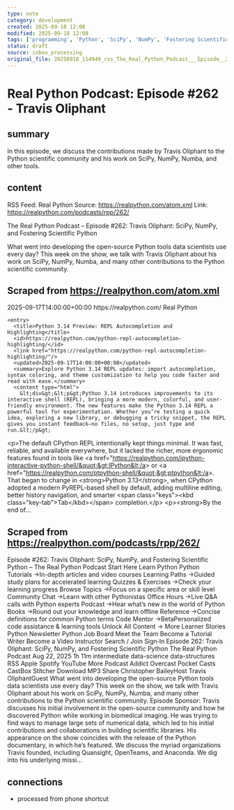 ```yaml
---
type: note
category: development
created: 2025-09-18 12:08
modified: 2025-09-18 12:08
tags: ['programming', 'Python', 'SciPy', 'NumPy', 'Fostering Scientific Python']
status: draft
source: inbox_processing
original_file: 20250918_114949_rss_The_Real_Python_Podcast___Episode__262__Travis_Oli.txt
---
```


# Real Python Podcast: Episode #262 - Travis Oliphant

## summary
In this episode, we discuss the contributions made by Travis Oliphant to the Python scientific community and his work on SciPy, NumPy, Numba, and other tools.

## content
RSS Feed: Real Python
Source: https://realpython.com/atom.xml
Link: https://realpython.com/podcasts/rpp/262/

The Real Python Podcast – Episode #262: Travis Oliphant: SciPy, NumPy, and Fostering Scientific Python

What went into developing the open-source Python tools data scientists use every day? This week on the show, we talk with Travis Oliphant about his work on SciPy, NumPy, Numba, and many other contributions to the Python scientific community.

## Scraped from https://realpython.com/atom.xml
<?xml version="1.0" encoding="utf-8"?>
<feed xmlns="http://www.w3.org/2005/Atom">

  <title>Real Python</title>
  <link href="https://realpython.com/atom.xml" rel="self"/>
  <link href="https://realpython.com/"/>
  <updated>2025-09-17T14:00:00+00:00</updated>
  <id>https://realpython.com/</id>
  <author>
    <name>Real Python</name>
  </author>

  
    <entry>
      <title>Python 3.14 Preview: REPL Autocompletion and Highlighting</title>
      <id>https://realpython.com/python-repl-autocompletion-highlighting/</id>
      <link href="https://realpython.com/python-repl-autocompletion-highlighting/"/>
      <updated>2025-09-17T14:00:00+00:00</updated>
      <summary>Explore Python 3.14 REPL updates: import autocompletion, syntax coloring, and theme customization to help you code faster and read with ease.</summary>
      <content type="html">
        &lt;div&gt;&lt;p&gt;Python 3.14 introduces improvements to its interactive shell (REPL), bringing a more modern, colorful, and user-friendly environment. The new features make the Python 3.14 REPL a powerful tool for experimentation. Whether you’re testing a quick idea, exploring a new library, or debugging a tricky snippet, the REPL gives you instant feedback—no files, no setup, just type and run.&lt;/p&gt;
&lt;p&gt;The default CPython REPL intentionally kept things minimal. It was fast, reliable, and available everywhere, but it lacked the richer, more ergonomic features found in tools like &lt;a href=&quot;https://realpython.com/ipython-interactive-python-shell/&quot;&gt;IPython&lt;/a&gt; or &lt;a href=&quot;https://realpython.com/ptpython-shell/&quot;&gt;ptpython&lt;/a&gt;. That began to change in &lt;strong&gt;Python 3.13&lt;/strong&gt;, when CPython adopted a modern PyREPL-based shell by default, adding multiline editing, better history navigation, and smarter &lt;span class=&quot;keys&quot;&gt;&lt;kbd class=&quot;key-tab&quot;&gt;Tab&lt;/kbd&gt;&lt;/span&gt; completion.&lt;/p&gt;
&lt;p&gt;&lt;strong&gt;By the end of...


## Scraped from https://realpython.com/podcasts/rpp/262/
Episode #262: Travis Oliphant: SciPy, NumPy, and Fostering Scientific Python – The Real Python Podcast Start&nbsp;Here Learn Python Python Tutorials&nbsp;→In-depth articles and video courses Learning Paths&nbsp;→Guided study plans for accelerated learning Quizzes & Exercises&nbsp;→Check your learning progress Browse Topics&nbsp;→Focus on a specific area or skill level Community Chat&nbsp;→Learn with other Pythonistas Office Hours&nbsp;→Live Q&A calls with Python experts Podcast&nbsp;→Hear what’s new in the world of Python Books&nbsp;→Round out your knowledge and learn offline Reference&nbsp;→Concise definitions for common Python terms Code Mentor&nbsp;→BetaPersonalized code assistance &amp; learning tools Unlock All Content&nbsp;→ More Learner Stories Python Newsletter Python Job Board Meet the Team Become a Tutorial Writer Become a Video Instructor Search / Join Sign&#8209;In Episode 262: Travis Oliphant: SciPy, NumPy, and Fostering Scientific Python The Real Python Podcast Aug 22, 2025 1h&nbsp;11m intermediate data-science data-structures RSS Apple Spotify YouTube More Podcast Addict Overcast Pocket Casts CastBox Stitcher Download MP3 Share Christopher BaileyHost Travis OliphantGuest What went into developing the open-source Python tools data scientists use every day? This week on the show, we talk with Travis Oliphant about his work on SciPy, NumPy, Numba, and many other contributions to the Python scientific community. Episode Sponsor: Travis discusses his initial involvement in the open-source community and how he discovered Python while working in biomedical imaging. He was trying to find ways to manage large sets of numerical data, which led to his initial contributions and collaborations in building scientific libraries. His appearance on the show coincides with the release of the Python documentary, in which he&rsquo;s featured. We discuss the myriad organizations Travis founded, including Quansight, OpenTeams, and Anaconda. We dig into his underlying missi...


## connections
- processed from phone shortcut
